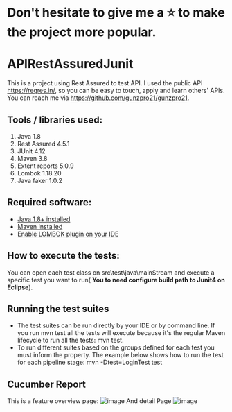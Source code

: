 # Don't hesitate to give me a ⭐ to make the project more popular.
# APIRestAssuredJunit
This is a project using Rest Assured to test API. I used the public API https://reqres.in/, so you can be easy to touch, apply and learn others' APIs. You can reach me via https://github.com/gunzpro21/gunzpro21.
## Tools / libraries used:
1. Java 1.8
2. Rest Assured 4.5.1
3. JUnit 4.12
4. Maven 3.8
5. Extent reports 5.0.9
6. Lombok 1.18.20
7. Java faker 1.0.2
## Required software:
* [Java 1.8+ installed](https://phoenixnap.com/kb/install-java-windows)
* [Maven Installed](https://mkyong.com/maven/how-to-install-maven-in-windows/)
* [Enable LOMBOK plugin on your IDE](https://www.baeldung.com/lombok-ide)
## How to execute the tests:
You can open each test class on src\test\java\mainStream and execute a specific test you want to run( **You to need configure build path to Junit4 on Eclipse**).
## Running the test suites
- The test suites can be run directly by your IDE or by command line. If you run mvn test all the tests will execute because it's the regular Maven lifecycle to run all the tests: mvn test.
- To run different suites based on the groups defined for each test you must inform the property. The example below shows how to run the test for each pipeline stage:
mvn -Dtest=LoginTest test
## Cucumber Report
This is a feature overview page:
![image](https://user-images.githubusercontent.com/27693044/228485644-aa06c22a-e770-4e32-9e27-b9865d7877a9.png)
And detail Page
![image](https://user-images.githubusercontent.com/27693044/228486123-4ed9641f-7d8d-4e36-99d1-410edd50239a.png)
